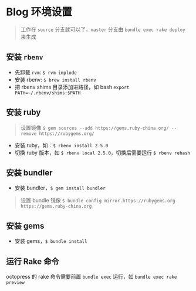 # Blog 环境设置

> 工作在 `source` 分支就可以了，`master` 分支由 `bundle exec rake deploy` 来生成

## 安装 `rbenv`

- 先卸载 `rvm`: `$ rvm implode`
- 安装 rbenv: `$ brew install rbenv`
- 把 rbenv shims 目录添加进路径，如 bash `export PATH=~/.rbenv/shims:$PATH`

## 安装 ruby

> 设置镜像
> `$ gem sources --add https://gems.ruby-china.org/ --remove https://rubygems.org/`

- 安装 ruby，如：`$ rbenv install 2.5.0`
- 切换 ruby 版本，如 `$ rbenv local 2.5.0`，切换后需要运行 `$ rbenv rehash`

## 安装 bundler

- 安装 bundler，`$ gem install bundler`

> 设置 bundle 镜像
> `$ bundle config mirror.https://rubygems.org https://gems.ruby-china.org`

## 安装 gems

- 安装 gems，`$ bundle install`

## 运行 Rake 命令

octopress 的 rake 命令需要前置 `bundle exec` 运行，如 `bundle exec rake preview`

